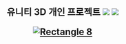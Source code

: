 <h2 align="center">

유니티 3D 개인 프로젝트 <img src="https://img.shields.io/badge/unity-222222?style=flat-square&logo=unity&logoColor=white"/>   <img src="https://img.shields.io/badge/csharp-512BD4?style=flat-square&logo=csharp&logoColor=white" />

<a href="https://github.com/MONGNOM/Unity3DProject">![Rectangle 8](https://github.com/MONGNOM/MONGNOM/assets/115628239/040a7cac-c9e0-4bb2-8895-695f7ebced3f)
